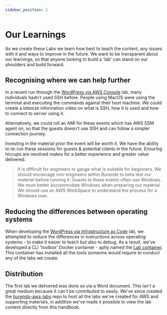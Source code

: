 ```yaml
---
sidebar_position: 2
---
```


# Our Learnings
As we create these Labs we learn how best to teach the content, any issues with it and ways to improve in the future.
We want to be transparent about our learnings, so that anyone looking to build a 'lab' can stand on our shoulders and build forward.

## Recognising where we can help further

In a recent run through the [WordPress via AWS Console](https://github.com/BurendoUK/burendo-aws-labs/tree/main/Labs/wordpress-via-console) lab, many individuals hadn't used SSH before. People using MacOS were using the terminal and executing the commands against their host machine. We could create a bitesize information video on what is SSH, how it is used and how to connect to server using it.

Alternatively, we could roll an AMI for these events which has AWS SSM agent on, so that the guests doesn't use SSH and can follow a simpler connection journey.

Investing in the material prior the event will be worth it. We have the ability to re-run these sessions for guests & potential clients in the future. Ensuring hiccups are resolved makes for a better experience and greater value delivered.
> It is difficult for engineers to gauge what is suitable for beginners. We should encourage non-engineers within Burendo to beta test our material before running it.
> Guests to these events often use Windows. We must better accommodate Windows when preparing our material. We should use an AWS WorkSpace to understand the process for a Windows user.

## Reducing the differences between operating systems

When developing the [WordPress via Infrastructure as Code](https://github.com/BurendoUK/burendo-aws-labs/tree/main/Labs/wordpress-via-iac) lab, we attempted to reduce the differences in instructions across operating systems - to make it easier to teach but also to debug.
As a result, we've developed a CLI 'toolbox' Docker container - aptly named the [Lab container](https://github.com/BurendoUK/burendo-aws-labs/blob/main/Labs/LABS-CONTAINER.md). This container has installed all the tools someone would require to conduct any of the labs we create.

## Distribution

The first lab we delivered was done so via a Word document. This isn't a great medium because it can't be contributed to easily.
We've since created the [burendo-aws-labs](https://github.com/BurendoUK/burendo-aws-labs) repo to host all the labs we've created for AWS and supporting materials, in addition we've made it possible to view the lab content directly from this handbook.
